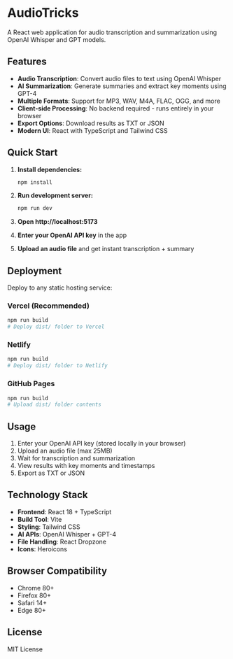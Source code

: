 # AudioTricks

A React web application for audio transcription and summarization using OpenAI Whisper and GPT models.

## Features

- **Audio Transcription**: Convert audio files to text using OpenAI Whisper
- **AI Summarization**: Generate summaries and extract key moments using GPT-4
- **Multiple Formats**: Support for MP3, WAV, M4A, FLAC, OGG, and more
- **Client-side Processing**: No backend required - runs entirely in your browser
- **Export Options**: Download results as TXT or JSON
- **Modern UI**: React with TypeScript and Tailwind CSS

## Quick Start

1. **Install dependencies:**
   ```bash
   npm install
   ```

2. **Run development server:**
   ```bash
   npm run dev
   ```

3. **Open http://localhost:5173**

4. **Enter your OpenAI API key** in the app

5. **Upload an audio file** and get instant transcription + summary

## Deployment

Deploy to any static hosting service:

### Vercel (Recommended)
```bash
npm run build
# Deploy dist/ folder to Vercel
```

### Netlify
```bash
npm run build
# Deploy dist/ folder to Netlify
```

### GitHub Pages
```bash
npm run build
# Upload dist/ folder contents
```

## Usage

1. Enter your OpenAI API key (stored locally in your browser)
2. Upload an audio file (max 25MB)
3. Wait for transcription and summarization
4. View results with key moments and timestamps
5. Export as TXT or JSON

## Technology Stack

- **Frontend**: React 18 + TypeScript
- **Build Tool**: Vite
- **Styling**: Tailwind CSS
- **AI APIs**: OpenAI Whisper + GPT-4
- **File Handling**: React Dropzone
- **Icons**: Heroicons

## Browser Compatibility

- Chrome 80+
- Firefox 80+
- Safari 14+
- Edge 80+

## License

MIT License